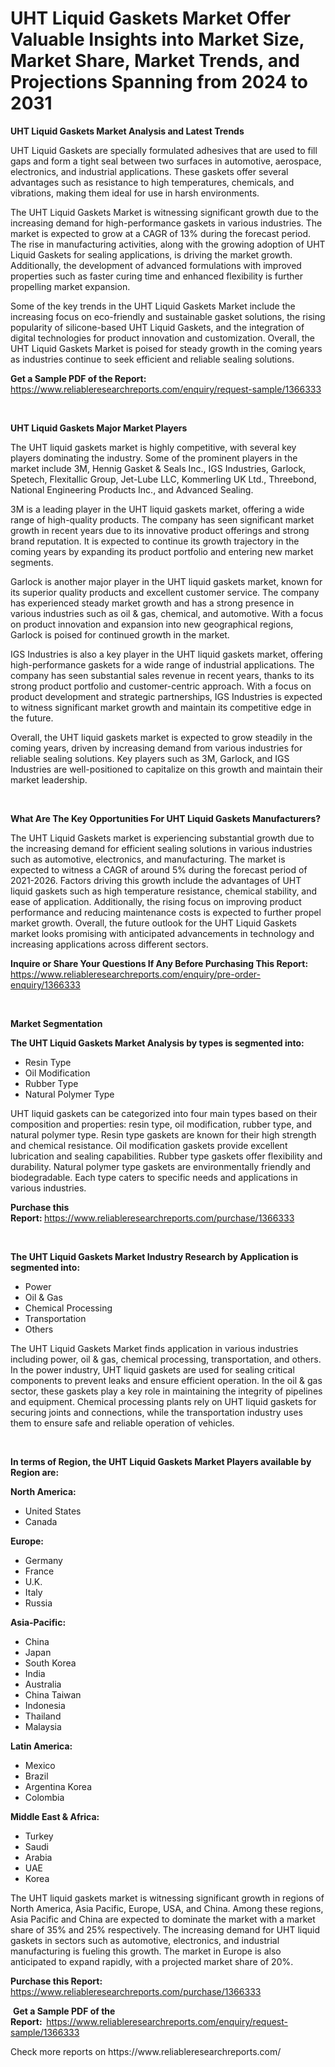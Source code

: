 <p><h1>UHT Liquid Gaskets Market Offer Valuable Insights into Market Size, Market Share, Market Trends, and Projections Spanning from 2024 to 2031</h1></p><p><strong>UHT Liquid Gaskets Market Analysis and Latest Trends</strong></p>
<p><p>UHT Liquid Gaskets are specially formulated adhesives that are used to fill gaps and form a tight seal between two surfaces in automotive, aerospace, electronics, and industrial applications. These gaskets offer several advantages such as resistance to high temperatures, chemicals, and vibrations, making them ideal for use in harsh environments.</p><p>The UHT Liquid Gaskets Market is witnessing significant growth due to the increasing demand for high-performance gaskets in various industries. The market is expected to grow at a CAGR of 13% during the forecast period. The rise in manufacturing activities, along with the growing adoption of UHT Liquid Gaskets for sealing applications, is driving the market growth. Additionally, the development of advanced formulations with improved properties such as faster curing time and enhanced flexibility is further propelling market expansion.</p><p>Some of the key trends in the UHT Liquid Gaskets Market include the increasing focus on eco-friendly and sustainable gasket solutions, the rising popularity of silicone-based UHT Liquid Gaskets, and the integration of digital technologies for product innovation and customization. Overall, the UHT Liquid Gaskets Market is poised for steady growth in the coming years as industries continue to seek efficient and reliable sealing solutions.</p></p>
<p><strong>Get a Sample PDF of the Report:&nbsp;</strong> <a href="https://www.reliableresearchreports.com/enquiry/request-sample/1366333">https://www.reliableresearchreports.com/enquiry/request-sample/1366333</a></p>
<p>&nbsp;</p>
<p><strong>UHT Liquid Gaskets Major Market Players</strong></p>
<p><p>The UHT liquid gaskets market is highly competitive, with several key players dominating the industry. Some of the prominent players in the market include 3M, Hennig Gasket & Seals Inc., IGS Industries, Garlock, Spetech, Flexitallic Group, Jet-Lube LLC, Kommerling UK Ltd., Threebond, National Engineering Products Inc., and Advanced Sealing.</p><p>3M is a leading player in the UHT liquid gaskets market, offering a wide range of high-quality products. The company has seen significant market growth in recent years due to its innovative product offerings and strong brand reputation. It is expected to continue its growth trajectory in the coming years by expanding its product portfolio and entering new market segments.</p><p>Garlock is another major player in the UHT liquid gaskets market, known for its superior quality products and excellent customer service. The company has experienced steady market growth and has a strong presence in various industries such as oil & gas, chemical, and automotive. With a focus on product innovation and expansion into new geographical regions, Garlock is poised for continued growth in the market.</p><p>IGS Industries is also a key player in the UHT liquid gaskets market, offering high-performance gaskets for a wide range of industrial applications. The company has seen substantial sales revenue in recent years, thanks to its strong product portfolio and customer-centric approach. With a focus on product development and strategic partnerships, IGS Industries is expected to witness significant market growth and maintain its competitive edge in the future.</p><p>Overall, the UHT liquid gaskets market is expected to grow steadily in the coming years, driven by increasing demand from various industries for reliable sealing solutions. Key players such as 3M, Garlock, and IGS Industries are well-positioned to capitalize on this growth and maintain their market leadership.</p></p>
<p>&nbsp;</p>
<p><strong>What Are The Key Opportunities For UHT Liquid Gaskets Manufacturers?</strong></p>
<p><p>The UHT Liquid Gaskets market is experiencing substantial growth due to the increasing demand for efficient sealing solutions in various industries such as automotive, electronics, and manufacturing. The market is expected to witness a CAGR of around 5% during the forecast period of 2021-2026. Factors driving this growth include the advantages of UHT liquid gaskets such as high temperature resistance, chemical stability, and ease of application. Additionally, the rising focus on improving product performance and reducing maintenance costs is expected to further propel market growth. Overall, the future outlook for the UHT Liquid Gaskets market looks promising with anticipated advancements in technology and increasing applications across different sectors.</p></p>
<p><strong>Inquire or Share Your Questions If Any Before Purchasing This Report:</strong> <a href="https://www.reliableresearchreports.com/enquiry/pre-order-enquiry/1366333">https://www.reliableresearchreports.com/enquiry/pre-order-enquiry/1366333</a></p>
<p>&nbsp;</p>
<p><strong>Market Segmentation</strong></p>
<p><strong>The UHT Liquid Gaskets Market Analysis by types is segmented into:</strong></p>
<p><ul><li>Resin Type</li><li>Oil Modification</li><li>Rubber Type</li><li>Natural Polymer Type</li></ul></p>
<p><p>UHT liquid gaskets can be categorized into four main types based on their composition and properties: resin type, oil modification, rubber type, and natural polymer type. Resin type gaskets are known for their high strength and chemical resistance. Oil modification gaskets provide excellent lubrication and sealing capabilities. Rubber type gaskets offer flexibility and durability. Natural polymer type gaskets are environmentally friendly and biodegradable. Each type caters to specific needs and applications in various industries.</p></p>
<p><strong>Purchase this Report:&nbsp;</strong><a href="https://www.reliableresearchreports.com/purchase/1366333">https://www.reliableresearchreports.com/purchase/1366333</a></p>
<p>&nbsp;</p>
<p><strong>The UHT Liquid Gaskets Market Industry Research by Application is segmented into:</strong></p>
<p><ul><li>Power</li><li>Oil & Gas</li><li>Chemical Processing</li><li>Transportation</li><li>Others</li></ul></p>
<p><p>The UHT Liquid Gaskets Market finds application in various industries including power, oil & gas, chemical processing, transportation, and others. In the power industry, UHT liquid gaskets are used for sealing critical components to prevent leaks and ensure efficient operation. In the oil & gas sector, these gaskets play a key role in maintaining the integrity of pipelines and equipment. Chemical processing plants rely on UHT liquid gaskets for securing joints and connections, while the transportation industry uses them to ensure safe and reliable operation of vehicles.</p></p>
<p>&nbsp;</p>
<p><strong>In terms of Region, the UHT Liquid Gaskets Market Players available by Region are:</strong></p>
<p>
    <p> <strong> North America: </strong>
        <ul>
            <li>United States</li>
            <li>Canada</li>
        </ul>
        </p> 
    <p> <strong> Europe: </strong>
        <ul>
            <li>Germany</li>
            <li>France</li>
            <li>U.K.</li>
            <li>Italy</li>
            <li>Russia</li>
        </ul>
        </p> 
    <p> <strong> Asia-Pacific: </strong>
        <ul>
            <li>China</li>
            <li>Japan</li>
            <li>South Korea</li>
            <li>India</li>
            <li>Australia</li>
            <li>China Taiwan</li>
            <li>Indonesia</li>
            <li>Thailand</li>
            <li>Malaysia</li>
        </ul>
        </p> 
    <p> <strong> Latin America: </strong>
        <ul>
            <li>Mexico</li>
            <li>Brazil</li>
            <li>Argentina Korea</li>
            <li>Colombia</li>
        </ul>
        </p> 
    <p> <strong> Middle East & Africa: </strong>
        <ul>
            <li>Turkey</li>
            <li>Saudi</li>
            <li>Arabia</li>
            <li>UAE</li>
            <li>Korea</li>
        </ul>
    </p>
    </p>
<p><p>The UHT liquid gaskets market is witnessing significant growth in regions of North America, Asia Pacific, Europe, USA, and China. Among these regions, Asia Pacific and China are expected to dominate the market with a market share of 35% and 25% respectively. The increasing demand for UHT liquid gaskets in sectors such as automotive, electronics, and industrial manufacturing is fueling this growth. The market in Europe is also anticipated to expand rapidly, with a projected market share of 20%.</p></p>
<p><strong>Purchase this Report: </strong><a href="https://www.reliableresearchreports.com/purchase/1366333">https://www.reliableresearchreports.com/purchase/1366333</a></p>
<p>&nbsp;<strong>Get a Sample PDF of the Report:&nbsp;&nbsp;</strong><a href="https://www.reliableresearchreports.com/enquiry/request-sample/1366333">https://www.reliableresearchreports.com/enquiry/request-sample/1366333</a></p>
<p><strong></strong></p>
<p>Check more reports on https://www.reliableresearchreports.com/</p>